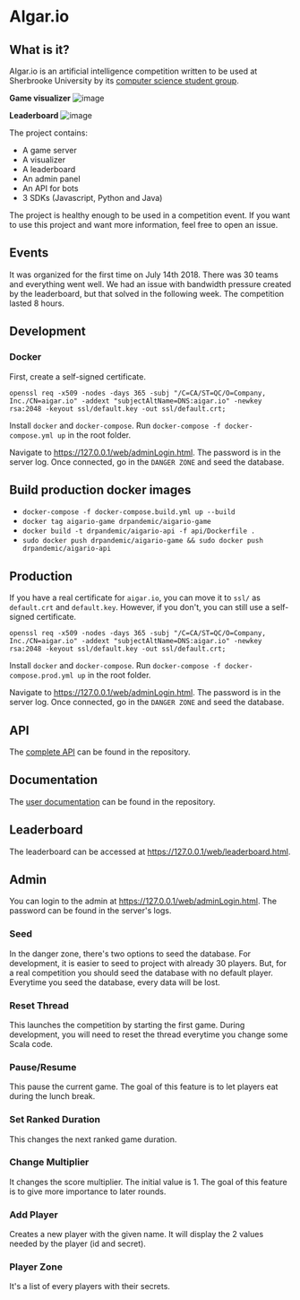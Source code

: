 # AIgar.io
## What is it?
AIgar.io is an artificial intelligence competition written to be used at
Sherbrooke University by its
[computer science student group](https://github.com/jdis).

**Game visualizer**
![image](https://user-images.githubusercontent.com/3250155/43427356-30a688aa-9427-11e8-8da4-59d310e9a212.png)

**Leaderboard**
![image](https://user-images.githubusercontent.com/3250155/43427370-3957d42c-9427-11e8-9ccf-390dbf434999.png)

The project contains:
- A game server
- A visualizer
- A leaderboard
- An admin panel
- An API for bots
- 3 SDKs (Javascript, Python and Java)

The project is healthy enough to be used in a competition event. If you want to
use this project and want more information, feel free to open an issue.

## Events
It was organized for the first time on July 14th 2018. There was 30 teams and
everything went well. We had an issue with bandwidth pressure created by
the leaderboard, but that solved in the following week. The competition lasted 8
hours.

## Development
### Docker
First, create a self-signed certificate.
```
openssl req -x509 -nodes -days 365 -subj "/C=CA/ST=QC/O=Company, Inc./CN=aigar.io" -addext "subjectAltName=DNS:aigar.io" -newkey rsa:2048 -keyout ssl/default.key -out ssl/default.crt;
```

Install `docker` and `docker-compose`. Run
`docker-compose -f docker-compose.yml up` in the root folder.

Navigate to https://127.0.0.1/web/adminLogin.html. The password is in the server
log. Once connected, go in the `DANGER ZONE` and seed the database.

## Build production docker images
- `docker-compose -f docker-compose.build.yml up --build`
- `docker tag aigario-game drpandemic/aigario-game`
- `docker build -t drpandemic/aigario-api -f api/Dockerfile .`
- `sudo docker push drpandemic/aigario-game && sudo docker push drpandemic/aigario-api`

## Production
If you have a real certificate for `aigar.io`, you can move it to `ssl/` as
`default.crt` and `default.key`. However, if you don't, you can still use a
self-signed certificate.
```
openssl req -x509 -nodes -days 365 -subj "/C=CA/ST=QC/O=Company, Inc./CN=aigar.io" -addext "subjectAltName=DNS:aigar.io" -newkey rsa:2048 -keyout ssl/default.key -out ssl/default.crt;
```

Install `docker` and `docker-compose`. Run
`docker-compose -f docker-compose.prod.yml up` in the root folder.

Navigate to https://127.0.0.1/web/adminLogin.html. The password is in the server
log. Once connected, go in the `DANGER ZONE` and seed the database.

## API
The [complete API](API.md) can be found in the repository.

## Documentation
The [user documentation](documentation.md) can be found in the repository.

## Leaderboard
The leaderboard can be accessed at https://127.0.0.1/web/leaderboard.html.

## Admin
You can login to the admin at https://127.0.0.1/web/adminLogin.html. The password
can be found in the server's logs.

### Seed
In the danger zone, there's two options to seed the database. For development,
it is easier to seed to project with already 30 players. But, for a real
competition you should seed the database with no default player. Everytime you
seed the database, every data will be lost.

### Reset Thread
This launches the competition by starting the first game. During development,
you will need to reset the thread everytime you change some Scala code.

### Pause/Resume
This pause the current game. The goal of this feature is to let players eat
during the lunch break.

### Set Ranked Duration
This changes the next ranked game duration.

### Change Multiplier
It changes the score multiplier. The initial value is 1. The goal of this
feature is to give more importance to later rounds.

### Add Player
Creates a new player with the given name. It will display the 2 values needed
by the player (id and secret).

### Player Zone
It's a list of every players with their secrets.
